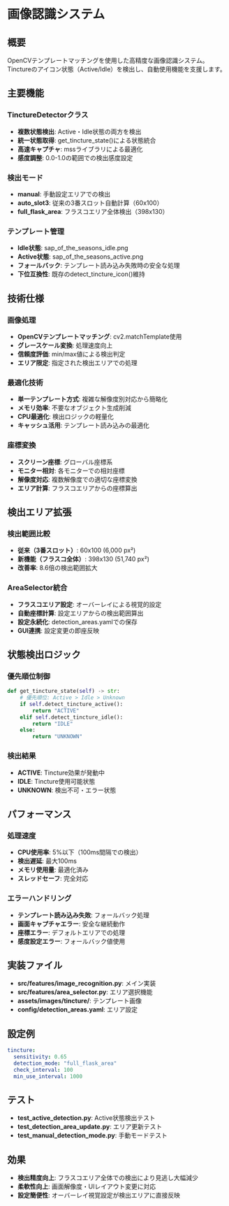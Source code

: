 # 画像認識システム

## 概要
OpenCVテンプレートマッチングを使用した高精度な画像認識システム。Tinctureのアイコン状態（Active/Idle）を検出し、自動使用機能を支援します。

## 主要機能

### TinctureDetectorクラス
- **複数状態検出**: Active・Idle状態の両方を検出
- **統一状態取得**: get_tincture_state()による状態統合
- **高速キャプチャ**: mssライブラリによる最適化
- **感度調整**: 0.0-1.0の範囲での検出感度設定

### 検出モード
- **manual**: 手動設定エリアでの検出
- **auto_slot3**: 従来の3番スロット自動計算（60x100）
- **full_flask_area**: フラスコエリア全体検出（398x130）

### テンプレート管理
- **Idle状態**: sap_of_the_seasons_idle.png
- **Active状態**: sap_of_the_seasons_active.png
- **フォールバック**: テンプレート読み込み失敗時の安全な処理
- **下位互換性**: 既存のdetect_tincture_icon()維持

## 技術仕様

### 画像処理
- **OpenCVテンプレートマッチング**: cv2.matchTemplate使用
- **グレースケール変換**: 処理速度向上
- **信頼度評価**: min/max値による検出判定
- **エリア限定**: 指定された検出エリアでの処理

### 最適化技術
- **単一テンプレート方式**: 複雑な解像度別対応から簡略化
- **メモリ効率**: 不要なオブジェクト生成削減
- **CPU最適化**: 検出ロジックの軽量化
- **キャッシュ活用**: テンプレート読み込みの最適化

### 座標変換
- **スクリーン座標**: グローバル座標系
- **モニター相対**: 各モニターでの相対座標
- **解像度対応**: 複数解像度での適切な座標変換
- **エリア計算**: フラスコエリアからの座標算出

## 検出エリア拡張

### 検出範囲比較
- **従来（3番スロット）**: 60x100 (6,000 px²)
- **新機能（フラスコ全体）**: 398x130 (51,740 px²)
- **改善率**: 8.6倍の検出範囲拡大

### AreaSelector統合
- **フラスコエリア設定**: オーバーレイによる視覚的設定
- **自動座標計算**: 設定エリアからの検出範囲算出
- **設定永続化**: detection_areas.yamlでの保存
- **GUI連携**: 設定変更の即座反映

## 状態検出ロジック

### 優先順位制御
```python
def get_tincture_state(self) -> str:
    # 優先順位: Active > Idle > Unknown
    if self.detect_tincture_active():
        return "ACTIVE"
    elif self.detect_tincture_idle():
        return "IDLE"
    else:
        return "UNKNOWN"
```

### 検出結果
- **ACTIVE**: Tincture効果が発動中
- **IDLE**: Tincture使用可能状態
- **UNKNOWN**: 検出不可・エラー状態

## パフォーマンス

### 処理速度
- **CPU使用率**: 5%以下（100ms間隔での検出）
- **検出遅延**: 最大100ms
- **メモリ使用量**: 最適化済み
- **スレッドセーフ**: 完全対応

### エラーハンドリング
- **テンプレート読み込み失敗**: フォールバック処理
- **画面キャプチャエラー**: 安全な継続動作
- **座標エラー**: デフォルトエリアでの処理
- **感度設定エラー**: フォールバック値使用

## 実装ファイル
- **src/features/image_recognition.py**: メイン実装
- **src/features/area_selector.py**: エリア選択機能
- **assets/images/tincture/**: テンプレート画像
- **config/detection_areas.yaml**: エリア設定

## 設定例
```yaml
tincture:
  sensitivity: 0.65
  detection_mode: "full_flask_area"
  check_interval: 100
  min_use_interval: 1000
```

## テスト
- **test_active_detection.py**: Active状態検出テスト
- **test_detection_area_update.py**: エリア更新テスト
- **test_manual_detection_mode.py**: 手動モードテスト

## 効果
- **検出精度向上**: フラスコエリア全体での検出により見逃し大幅減少
- **柔軟性向上**: 画面解像度・UIレイアウト変更に対応
- **設定簡便性**: オーバーレイ視覚設定が検出エリアに直接反映